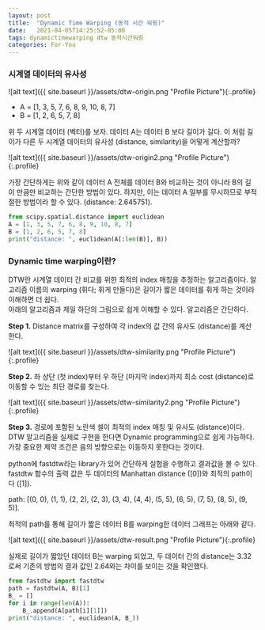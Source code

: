 ```yaml
---
layout: post
title:  "Dynamic Time Warping (동적 시간 워핑)"
date:   2021-04-05T14:25:52-05:00
tags: dynamictimewarping dtw 동적시간워핑
categories: For-You
---
```


<h3> 시계열 데이터의 유사성 </h3>

![alt text]({{ site.baseurl }}/assets/dtw-origin.png "Profile Picture"){:.profile}

- A = [1, 3, 5, 7, 6, 8, 9, 10, 8, 7] <br/>
- B = [1, 2, 6, 5, 7, 8] <br/>


위 두 시계열 데이터 (벡터)를 보자. 데이터 A는 데이터 B 보다 길이가 길다. 이 처럼 길이가 다른 두 시계열 데이터의 유사성 (distance, similarity)을 어떻게 계산할까?

![alt text]({{ site.baseurl }}/assets/dtw-origin2.png "Profile Picture"){:.profile}


가장 간단하게는 위와 같이 데이터 A 전체를 데이터 B와 비교하는 것이 아니라 B의 길이 만큼만 비교하는 간단한 방법이 있다. 하지만, 이는 데이터 A 일부를 무시하므로 부적절한 방법이라 할 수 있다. (distance: 2.645751).

```python
from scipy.spatial.distance import euclidean
A = [1, 3, 5, 7, 6, 8, 9, 10, 8, 7]
B = [1, 2, 6, 5, 7, 8]
print("distance: ", euclidean(A[:len(B)], B))
```

<h3> Dynamic time warping이란? </h3>

DTW란 시계열 데이터 간 비교를 위한 최적의 index 매칭을 추정하는 알고리즘이다. 알고리즘 이름의 warping (휘다; 휘게 만들다)은 길이가 짧은 데이터를 휘게 하는 것이라 이해하면 더 쉽다.    
아래의 알고리즘과 제일 하단의 그림으로 쉽게 이해할 수 있다. 알고리즘은 간단하다.

**Step 1.** Distance matrix를 구성하여 각 index의 값 간의 유사도 (distance)를 계산한다.

![alt text]({{ site.baseurl }}/assets/dtw-similarity.png "Profile Picture"){:.profile}

**Step 2.** 좌 상단 (첫 index)부터 우 하단 (마지막 index)까지 최소 cost (distance)로 이동할 수 있는 최단 경로를 찾는다.

![alt text]({{ site.baseurl }}/assets/dtw-similarity2.png "Profile Picture"){:.profile}

**Step 3.** 경로에 포함된 노란색 셀이 최적의 index 매칭 및 유사도 (distance)이다.
DTW 알고리즘을 실제로 구현을 한다면 Dynamic programming으로 쉽게 가능하다. 가장 중요한 제약 조건은 음의 방향으로는 이동하지 못한다는 것이다.


python에 fastdtw라는 library가 있어 간단하게 실험을 수행하고 결과값을 볼 수 있다. 
fastdtw 함수의 출력 값은 두 데이터의 Manhattan distance ([0])와 최적의 path이다 ([1]).


path: [(0, 0), (1, 1), (2, 2), (2, 3), (3, 4), (4, 4), (5, 5), (6, 5), (7, 5), (8, 5), (9, 5)].


최적의 path를 통해 길이가 짧은 데이터 B를 warping한 데이터 그래프는 아래와 같다.

![alt text]({{ site.baseurl }}/assets/dtw-result.png "Profile Picture"){:.profile}

실제로 길이가 짧았던 데이터 B는 warping 되었고, 두 데이터 간의 distance는 3.32로써 기존의 방법의 결과 값인 2.64와는 차이를 보이는 것을 확인했다.

```python
from fastdtw import fastdtw
path = fastdtw(A, B)[1]
B_ = []
for i in range(len(A)):
    B_.append(A[path[i][1]])
print("distance: ", euclidean(A, B_))
```
